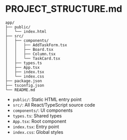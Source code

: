 # PROJECT_STRUCTURE.md

```
app/
├── public/
│   └── index.html
├── src/
│   ├── components/
│   │   ├── AddTaskForm.tsx
│   │   ├── Board.tsx
│   │   ├── Column.tsx
│   │   └── TaskCard.tsx
│   ├── types.ts
│   ├── App.tsx
│   ├── index.tsx
│   └── index.css
├── package.json
├── tsconfig.json
└── README.md
```

- `public/`: Static HTML entry point
- `src/`: All React/TypeScript source code
- `components/`: UI components
- `types.ts`: Shared types
- `App.tsx`: Root component
- `index.tsx`: Entry point
- `index.css`: Global styles
